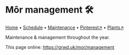 # Môr management 🛠️

[Home](https://grwd.uk/mor/) • [Schedule](https://grwd.uk/mor/schedule) • [Maintenance](https://grwd.uk/mor/management) • [Pinterest↗](https://pinterest.co.uk/NatureWorksGarden/mor) • [Plants↗](https://bit.ly/mor-plants)

Maintenance & management throughout the year.

This page online: <https://grwd.uk/mor/management>
